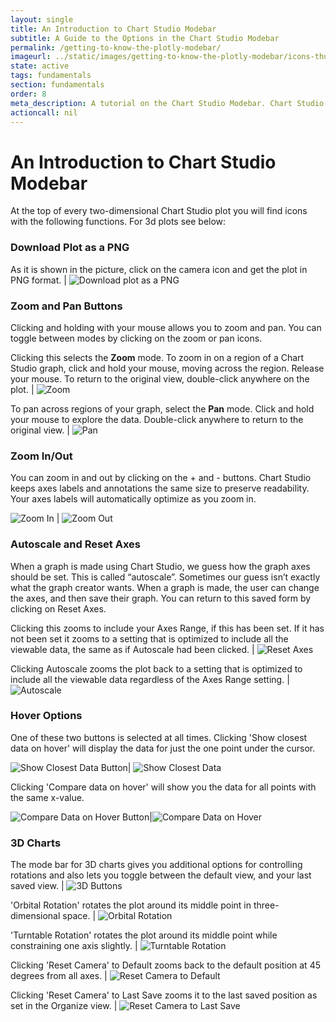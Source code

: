 ```yaml
---
layout: single
title: An Introduction to Chart Studio Modebar
subtitle: A Guide to the Options in the Chart Studio Modebar
permalink: /getting-to-know-the-plotly-modebar/
imageurl: ../static/images/getting-to-know-the-plotly-modebar/icons-thumb.png
state: active
tags: fundamentals
section: fundamentals
order: 8
meta_description: A tutorial on the Chart Studio Modebar. Chart Studio is the easiest and fastest way to make and share graphs online.
actioncall: nil
---
```


# An Introduction to Chart Studio Modebar

At the top of every two-dimensional Chart Studio plot you will find icons with the following functions. For 3d plots see below:

### Download Plot as a PNG

As it is shown in the picture, click on the camera icon and get the plot in PNG format.  | ![Download plot as a PNG](https://plotly.github.io/static/images/getting-to-know-the-plotly-modebar/download-plot-as-a-png.png)

### Zoom and Pan Buttons

Clicking and holding with your mouse allows you to zoom and pan. You can toggle between modes by clicking on the zoom or pan icons.

Clicking this selects the **Zoom** mode. To zoom in on a region of a Chart Studio graph, click and hold your mouse, moving across the region. Release your mouse. To return to the original view, double-click anywhere on the plot. | ![Zoom](https://plotly.github.io/static/images/getting-to-know-the-plotly-modebar/zoom.png)

To pan across regions of your graph, select the **Pan** mode. Click and hold your mouse to explore the data. Double-click anywhere to return to the original view. | ![Pan](https://plotly.github.io/static/images/getting-to-know-the-plotly-modebar/pan.png)

### Zoom In/Out

You can zoom in and out by clicking on the + and - buttons. Chart Studio keeps axes labels and annotations the same size to preserve readability. Your axes labels will automatically optimize as you zoom in.

![Zoom In](https://plotly.github.io/static/images/getting-to-know-the-plotly-modebar/zoom-in.png)  | ![Zoom Out](https://plotly.github.io/static/images/getting-to-know-the-plotly-modebar/zoom-out.png)

### Autoscale and Reset Axes

When a graph is made using Chart Studio, we guess how the graph axes should be set. This is called “autoscale”. Sometimes our guess isn’t exactly what the graph creator wants. When a graph is made, the user can change the axes, and then save their graph. You can return to this saved form by clicking on Reset Axes.

Clicking this zooms to include your Axes Range, if this has been set. If it has not been set it zooms to a setting that is optimized to include all the viewable data, the same as if Autoscale had been clicked.  | ![Reset Axes](https://plotly.github.io/static/images/getting-to-know-the-plotly-modebar/reset-axes.png)

Clicking Autoscale zooms the plot back to a setting that is optimized to include all the viewable data regardless of the Axes Range setting. | ![Autoscale](https://plotly.github.io/static/images/getting-to-know-the-plotly-modebar/autoscale.png)

### Hover Options

One of these two buttons is selected at all times. Clicking 'Show closest data on hover' will display the data for just the one point under the cursor.

![Show Closest Data Button](https://plotly.github.io/static/images/getting-to-know-the-plotly-modebar/show-closest-data-button.png)| ![Show Closest Data](https://plotly.github.io/static/images/getting-to-know-the-plotly-modebar/show-closest-data.png)

Clicking 'Compare data on hover' will show you the data for all points with the same x-value.

![Compare Data on Hover Button](https://plotly.github.io/static/images/getting-to-know-the-plotly-modebar/compare-data-on-hover-button.png)|![Compare Data on Hover](https://plotly.github.io/static/images/getting-to-know-the-plotly-modebar/compare-data-on-hover.png)

### 3D Charts

The mode bar for 3D charts gives you additional options for controlling rotations and also lets you toggle between the default view, and your last saved view. | ![3D Buttons](https://plotly.github.io/static/images/getting-to-know-the-plotly-modebar/3d-buttons.png)

'Orbital Rotation' rotates the plot around its middle point in three-dimensional space. | ![Orbital Rotation](https://plotly.github.io/static/images/getting-to-know-the-plotly-modebar/orbital-rotation.png)

'Turntable Rotation' rotates the plot around its middle point while constraining one axis slightly. | ![Turntable Rotation](https://plotly.github.io/static/images/getting-to-know-the-plotly-modebar/turntable-rotation.png)

Clicking 'Reset Camera' to Default zooms back to the default position at 45 degrees from all axes. | ![Reset Camera to Default](https://plotly.github.io/static/images/getting-to-know-the-plotly-modebar/reset-camera-default.png)

Clicking 'Reset Camera' to Last Save zooms it to the last saved position as set in the Organize view. | ![Reset Camera to Last Save](https://plotly.github.io/static/images/getting-to-know-the-plotly-modebar/reset-camera-last-save.png)
